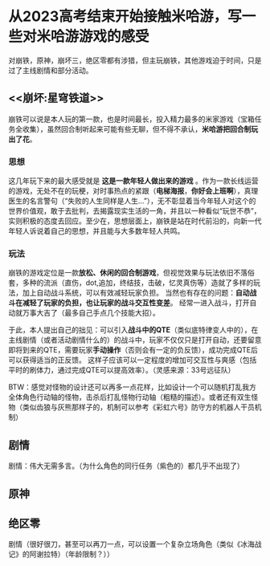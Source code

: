 # 从2023高考结束开始接触米哈游，写一些对米哈游游戏的感受
对崩铁，原神，崩坏三，绝区零都有涉猎，但主玩崩铁，其他游戏迫于时间，只是过了主线剧情和部分活动。

## <<崩坏:星穹铁道>>
崩铁可以说是本人玩的第一款，也是时间最长，投入精力最多的米家游戏（宝箱任务全收集），虽然回合制听起来可能有些无聊，但不得不承认，**米哈游把回合制玩出了花**。
### 思想
这几年玩下来的最大感受就是 **这是一款年轻人做出来的游戏** 。作为一款长线运营的游戏，无处不在的玩梗，对时事热点的紧跟（**电梯海报**，**你好会上班啊**），真理医生的名言警句（“失败的人生同样是人生...”），无不彰显着当今年轻人对这个的世界价值观，敢于去批判，去揭露现实生活的一角，并且以一种看似“玩世不恭”，实则积极的态度去回应。至少在，思想层面上，崩铁是站在时代前沿的，向新一代年轻人诉说着自己的思想，并且能与大多数年轻人共鸣。
### 玩法
崩铁的游戏定位是一款**放松、休闲的回合制游戏**，但视觉效果与玩法依旧不落俗套，多种的流派（直伤，dot,追加，终结技，击破，忆灵真伤等）造就了多样的玩法，加上自动战斗系统，可以有效减轻玩家负担。
当然也有存在的问题：**自动战斗在减轻了玩家的负担，也让玩家的战斗交互性变差**。 经常一进入战斗，打开自动就万事大吉了（最多自己手点几个技能大招）。

于此，本人提出自己的拙见：可以引入**战斗中的QTE**（类似底特律变人中的），在主线剧情（或者活动剧情什么的）的战斗中，玩家不仅仅只是打开自动，还要留意即将到来的QTE，需要玩家**手动操作**（否则会有一定的负反馈），成功完成QTE后可以获得适当的正反馈。
这样子应该可以一定程度的增加可交互性与爽感（包括平时的刷体力，通过完成QTE可以提高效率）。（灵感来源：33号远征队）

BTW：感觉对怪物的设计还可以再多一点花样，比如设计一个可以随机打乱我方全体角色行动轴的怪物，击杀后打乱怪物行动轴（粗糙的描述）。或者还有双生怪物（类似齿狼与灰熊那样子的，机制可以参考《彩虹六号》防守方的机器人干员机制）

## 剧情
剧情：伟大无需多言。（为什么角色的同行任务（紫色的）都几乎不出现了）

## 原神



## 绝区零
剧情（很好很刀，甚至可以再刀一点，可以设置一个复杂立场角色（类似《冰海战记》的阿谢拉特）（年龄限制？））


